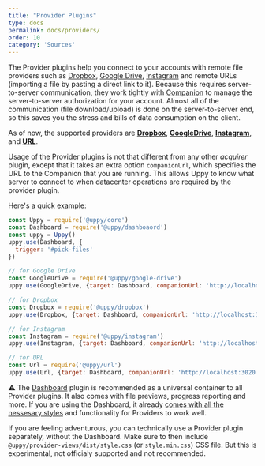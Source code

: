 ```yaml
---
title: "Provider Plugins"
type: docs
permalink: docs/providers/
order: 10
category: 'Sources'
---
```


The Provider plugins help you connect to your accounts with remote file providers such as [Dropbox](https://dropbox.com), [Google Drive](https://drive.google.com), [Instagram](https://instagram.com) and remote URLs (importing a file by pasting a direct link to it). Because this requires server-to-server communication, they work tightly with [Companion](https://github.com/transloadit/companion) to manage the server-to-server authorization for your account. Almost all of the communication (file download/upload) is done on the server-to-server end, so this saves you the stress and bills of data consumption on the client.

As of now, the supported providers are [**Dropbox**](/docs/dropbox), [**GoogleDrive**](/docs/google-drive), [**Instagram**](/docs/instagram), and [**URL**](/docs/url).

Usage of the Provider plugins is not that different from any other *acquirer* plugin, except that it takes an extra option `companionUrl`, which specifies the URL to the Companion that you are running. This allows Uppy to know what server to connect to when datacenter operations are required by the provider plugin.

Here's a quick example:

```js
const Uppy = require('@uppy/core')
const Dashboard = require('@uppy/dashboaord')
const uppy = Uppy()
uppy.use(Dashboard, {
  trigger: '#pick-files'
})

// for Google Drive
const GoogleDrive = require('@uppy/google-drive')
uppy.use(GoogleDrive, {target: Dashboard, companionUrl: 'http://localhost:3020'})

// for Dropbox
const Dropbox = require('@uppy/dropbox')
uppy.use(Dropbox, {target: Dashboard, companionUrl: 'http://localhost:3020'})

// for Instagram
const Instagram = require('@uppy/instagram')
uppy.use(Instagram, {target: Dashboard, companionUrl: 'http://localhost:3020'})

// for URL
const Url = require('@uppy/url')
uppy.use(Url, {target: Dashboard, companionUrl: 'http://localhost:3020'})
```

⚠️ The [Dashboard](/docs/dashboard) plugin is recommended as a universal container to all Provider plugins. It also comes with file previews, progress reporting and more. If you are using the Dashboard, it already [comes with all the nessesary styles](/docs/dashboard/#CSS) and functionality for Providers to work well.

If you are feeling adventurous, you can technically use a Provider plugin separately, without the Dashboard. Make sure to then include `@uppy/provider-views/dist/style.css` (or `style.min.css`) CSS file. But this is experimental, not officialy supported and not recommended.
